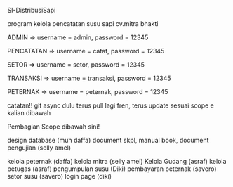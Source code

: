 SI-DistribusiSapi

program kelola pencatatan susu sapi cv.mitra bhakti 

ADMIN => username = admin, password = 12345

PENCATATAN => username = catat, password = 12345

SETOR => username = setor, password = 12345

TRANSAKSI => username = transaksi, password = 12345

PETERNAK => username = peternak, password = 12345

catatan!!
git async dulu terus pull lagi fren, terus update sesuai scope e kalian dibawah



Pembagian Scope dibawah sini! 

design database (muh daffa)
document skpl, manual book, document pengujian (selly amel)


kelola peternak (daffa)
kelola mitra (selly amel)
Kelola Gudang (asraf)
kelola petugas (asraf)
pengumpulan susu (Diki)
pembayaran peternak (savero)
setor susu (savero)
login page (diki)

